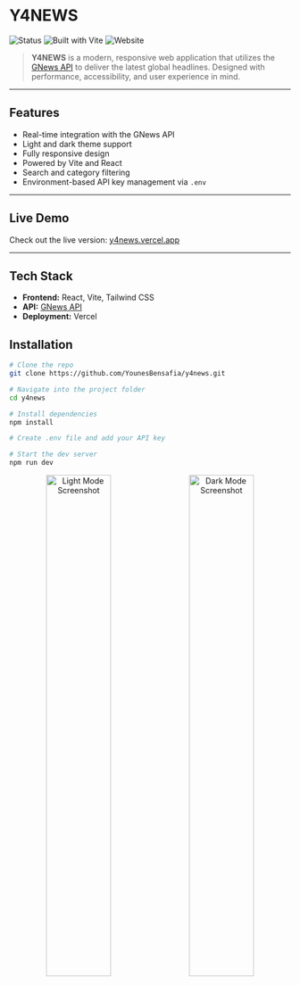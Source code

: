 # Y4NEWS

![Status](https://img.shields.io/badge/status-active-success)
![Built with Vite](https://img.shields.io/badge/built%20with-vite-blue)
![Website](https://img.shields.io/website?url=https%3A%2F%2Fy4news.vercel.app)

> **Y4NEWS** is a modern, responsive web application that utilizes the [GNews API](https://gnews.io/) to deliver the latest global headlines. Designed with performance, accessibility, and user experience in mind.

---

## Features

- Real-time integration with the GNews API
- Light and dark theme support
- Fully responsive design
- Powered by Vite and React
- Search and category filtering
- Environment-based API key management via `.env`

---

## Live Demo

Check out the live version: [y4news.vercel.app](https://y4news.vercel.app)

---

## Tech Stack

- **Frontend:** React, Vite, Tailwind CSS
- **API:** [GNews API](https://gnews.io/)
- **Deployment:** Vercel


## Installation

```bash
# Clone the repo
git clone https://github.com/YounesBensafia/y4news.git

# Navigate into the project folder
cd y4news

# Install dependencies
npm install

# Create .env file and add your API key

# Start the dev server
npm run dev
```
<p align="center">
  <img src="https://github.com/user-attachments/assets/4788a652-4a59-4db3-8e47-b46e7a7a4e69" alt="Light Mode Screenshot" width="48%" style="margin-right: 2%;" />
  <img src="https://github.com/user-attachments/assets/f54936df-804d-414b-b737-0ca771d9d2be" alt="Dark Mode Screenshot" width="48%" />
</p>

